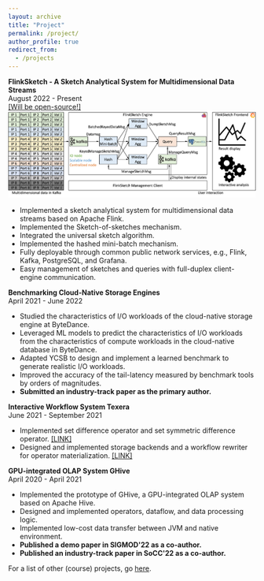 ```yaml
---
layout: archive
title: "Project"
permalink: /project/
author_profile: true
redirect_from:
  - /projects
---
```

**FlinkSketch - A Sketch Analytical System for Multidimensional Data Streams**\
August 2022 - Present\
[[Will be open-source!]](https://github.com/wateryloo/flinksketch)
![](../images/FlinkSketch.jpg)
- Implemented a sketch analytical system for multidimensional data streams based on Apache Flink.
- Implemented the Sketch-of-sketches mechanism.
- Integrated the universal sketch algorithm.
- Implemented the hashed mini-batch mechanism.
- Fully deployable through common public network services, e.g., Flink, Kafka, PostgreSQL, and Grafana.
- Easy management of sketches and queries with full-duplex client-engine communication.

**Benchmarking Cloud-Native Storage Engines**\
April 2021 - June 2022
- Studied the characteristics of I/O workloads of the cloud-native storage engine at ByteDance.
- Leveraged ML models to predict the characteristics of I/O workloads from the characteristics of compute workloads in the cloud-native database in ByteDance.
- Adapted YCSB to design and implement a learned benchmark to generate realistic I/O workloads.
- Improved the accuracy of the tail-latency measured by benchmark tools by orders of magnitudes.
- **Submitted an industry-track paper as the primary author.**

**Interactive Workflow System Texera**\
June 2021 - September 2021
- Implemented set difference operator and set symmetric difference operator. [[LINK]](https://github.com/Texera/texera/issues/1205)
- Designed and implemented storage backends and a workflow rewriter for operator materialization. [[LINK]](https://github.com/Texera/texera/issues/1257)

**GPU-integrated OLAP System GHive**\
April 2020 - April 2021
- Implemented the prototype of GHive, a GPU-integrated OLAP system based on Apache Hive.
- Designed and implemented operators, dataflow, and data processing logic.
- Implemented low-cost data transfer between JVM and native environment.
- **Published a demo paper in SIGMOD'22 as a co-author.**
- **Published an industry-track paper in SoCC'22 as a co-author.**

For a list of other (course) projects, go [here](/otherprojects).
